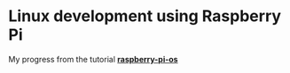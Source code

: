 # Linux development using Raspberry Pi

My progress from the tutorial [**raspberry-pi-os**](https://github.com/s-matyukevich/raspberry-pi-os)
